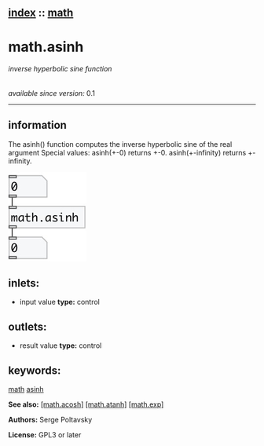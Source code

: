 [index](index.html) :: [math](category_math.html)
---

# math.asinh

###### inverse hyperbolic sine function

*available since version:* 0.1

---


## information
The asinh() function computes the inverse hyperbolic sine of the real
            argument
Special values:
asinh(+-0) returns +-0.
asinh(+-infinity) returns +-infinity.



[![example](../examples/img/math.asinh.jpg)](../examples/pd/math.asinh.pd)









## inlets:

* input value 
__type:__ control<br>



## outlets:

* result value
__type:__ control<br>



## keywords:

[math](keywords/math.html)
[asinh](keywords/asinh.html)



**See also:**
[\[math.acosh\]](math.acosh.html)
[\[math.atanh\]](math.atanh.html)
[\[math.exp\]](math.exp.html)




**Authors:** Serge Poltavsky




**License:** GPL3 or later





